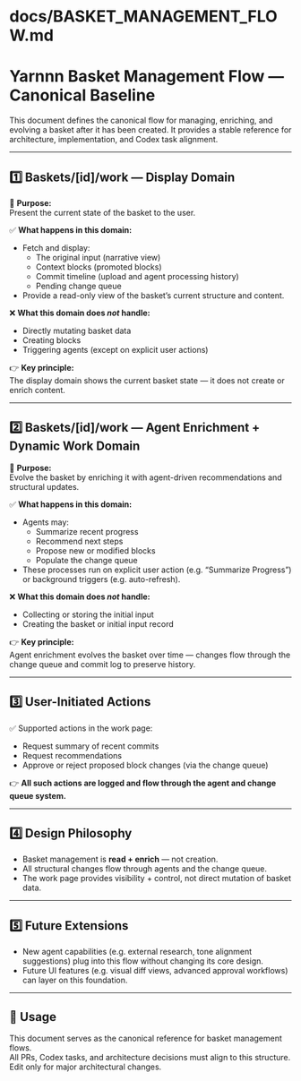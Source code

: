 # docs/BASKET_MANAGEMENT_FLOW.md
# Yarnnn Basket Management Flow — Canonical Baseline

This document defines the canonical flow for managing, enriching, and evolving a basket after it has been created. It provides a stable reference for architecture, implementation, and Codex task alignment.

---

## 1️⃣ Baskets/[id]/work — Display Domain

👑 **Purpose:**  
Present the current state of the basket to the user.

✅ **What happens in this domain:**  
- Fetch and display:
  - The original input (narrative view)
  - Context blocks (promoted blocks)
  - Commit timeline (upload and agent processing history)
  - Pending change queue  
- Provide a read-only view of the basket’s current structure and content.

❌ **What this domain does *not* handle:**  
- Directly mutating basket data  
- Creating blocks  
- Triggering agents (except on explicit user actions)

👉 **Key principle:**  
The display domain shows the current basket state — it does not create or enrich content.

---

## 2️⃣ Baskets/[id]/work — Agent Enrichment + Dynamic Work Domain

👑 **Purpose:**  
Evolve the basket by enriching it with agent-driven recommendations and structural updates.

✅ **What happens in this domain:**  
- Agents may:
  - Summarize recent progress
  - Recommend next steps
  - Propose new or modified blocks
  - Populate the change queue  
- These processes run on explicit user action (e.g. “Summarize Progress”) or background triggers (e.g. auto-refresh).

❌ **What this domain does *not* handle:**  
- Collecting or storing the initial input  
- Creating the basket or initial input record  

👉 **Key principle:**  
Agent enrichment evolves the basket over time — changes flow through the change queue and commit log to preserve history.

---

## 3️⃣ User-Initiated Actions

✅ Supported actions in the work page:
- Request summary of recent commits  
- Request recommendations  
- Approve or reject proposed block changes (via the change queue)  

👉 **All such actions are logged and flow through the agent and change queue system.**

---

## 4️⃣ Design Philosophy

- Basket management is **read + enrich** — not creation.
- All structural changes flow through agents and the change queue.
- The work page provides visibility + control, not direct mutation of basket data.

---

## 5️⃣ Future Extensions

- New agent capabilities (e.g. external research, tone alignment suggestions) plug into this flow without changing its core design.
- Future UI features (e.g. visual diff views, advanced approval workflows) can layer on this foundation.

---

## 📌 Usage

This document serves as the canonical reference for basket management flows.  
All PRs, Codex tasks, and architecture decisions must align to this structure.  
Edit only for major architectural changes.

